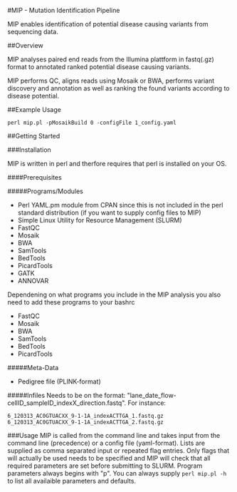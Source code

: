 #MIP - Mutation Identification Pipeline


MIP enables identification of potential disease causing variants from sequencing data. 

##Overview

MIP analyses paired end reads from the Illumina plattform in fastq(.gz) format to annotated 
ranked potential disease causing variants. 

MIP performs QC, aligns reads using Mosaik or BWA, performs variant discovery and 
annotation as well as ranking the found variants according to disease potential.

##Example Usage
```
perl mip.pl -pMosaikBuild 0 -configFile 1_config.yaml
```

##Getting Started

###Installation

MIP is written in perl and therfore requires that perl is installed on your OS. 

####Prerequisites

#####Programs/Modules
- Perl YAML.pm module from CPAN since this is not included in the perl standard distribution
(if you want to supply config files to MIP)
- Simple Linux Utility for Resource Management (SLURM)
- FastQC
- Mosaik
- BWA
- SamTools
- BedTools
- PicardTools
- GATK
- ANNOVAR

Dependening on what programs you include in the MIP analysis you also need to add these programs to your bashrc

- FastQC
- Mosaik
- BWA
- SamTools
- BedTools
- PicardTools

#####Meta-Data
- Pedigree file (PLINK-format)

#####Infiles
Needs to be on the format: "lane_date_flow-cellID_sampleID_indexX_direction.fastq".  For instance:

```
6_120313_AC0GTUACXX_9-1-1A_indexACTTGA_1.fastq.gz
6_120313_AC0GTUACXX_9-1-1A_indexACTTGA_2.fastq.gz
```

###Usage
MIP is called from the command line and takes input from the command line (precedence) or a config file (yaml-format).
Lists are supplied as comma separated input or repeated flag entries. Only flags that will actually be used needs to 
be specified and MIP will check that all required parameters are set before submitting to SLURM. 
Program parameters always begins with "p". 
You can always supply ```perl mip.pl -h``` to list all availaible parameters and defaults.  

